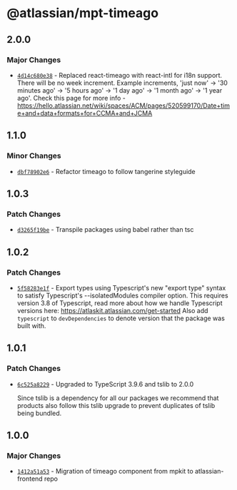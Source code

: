 # @atlassian/mpt-timeago

## 2.0.0

### Major Changes

- [`4d14c680e38`](https://bitbucket.org/atlassian/atlassian-frontend/commits/4d14c680e38) - Replaced react-timeago with react-intl for i18n support. There will be no week increment. Example increments, 'just now' -> '30 minutes ago' -> '5 hours ago' -> '1 day ago' -> '1 month ago' -> '1 year ago'. Check this page for more info - https://hello.atlassian.net/wiki/spaces/ACM/pages/520599170/Date+time+and+data+formats+for+CCMA+and+JCMA

## 1.1.0

### Minor Changes

- [`dbf78902e6`](https://bitbucket.org/atlassian/atlassian-frontend/commits/dbf78902e6) - Refactor timeago to follow tangerine styleguide

## 1.0.3

### Patch Changes

- [`d3265f19be`](https://bitbucket.org/atlassian/atlassian-frontend/commits/d3265f19be) - Transpile packages using babel rather than tsc

## 1.0.2

### Patch Changes

- [`5f58283e1f`](https://bitbucket.org/atlassian/atlassian-frontend/commits/5f58283e1f) - Export types using Typescript's new "export type" syntax to satisfy Typescript's --isolatedModules compiler option.
  This requires version 3.8 of Typescript, read more about how we handle Typescript versions here: https://atlaskit.atlassian.com/get-started
  Also add `typescript` to `devDependencies` to denote version that the package was built with.

## 1.0.1

### Patch Changes

- [`6c525a8229`](https://bitbucket.org/atlassian/atlassian-frontend/commits/6c525a8229) - Upgraded to TypeScript 3.9.6 and tslib to 2.0.0

  Since tslib is a dependency for all our packages we recommend that products also follow this tslib upgrade
  to prevent duplicates of tslib being bundled.

## 1.0.0

### Major Changes

- [`1412a51a53`](https://bitbucket.org/atlassian/atlassian-frontend/commits/1412a51a53) - Migration of timeago component from mpkit to atlassian-frontend repo
